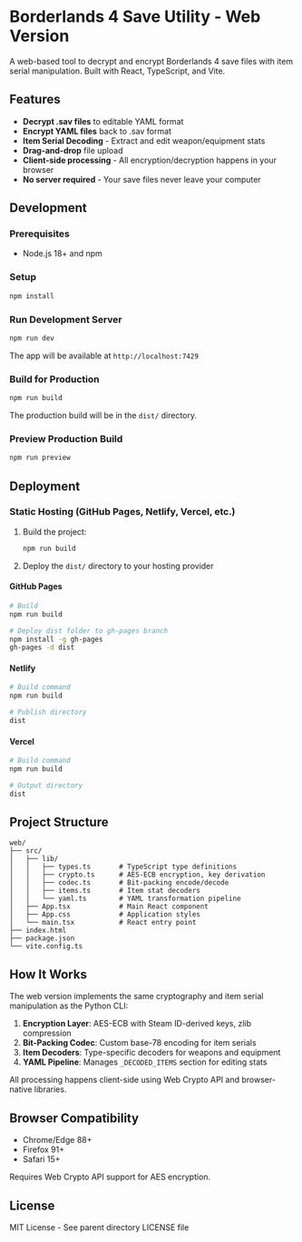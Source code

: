 # Borderlands 4 Save Utility - Web Version

A web-based tool to decrypt and encrypt Borderlands 4 save files with item serial manipulation. Built with React, TypeScript, and Vite.

## Features

- **Decrypt .sav files** to editable YAML format
- **Encrypt YAML files** back to .sav format
- **Item Serial Decoding** - Extract and edit weapon/equipment stats
- **Drag-and-drop** file upload
- **Client-side processing** - All encryption/decryption happens in your browser
- **No server required** - Your save files never leave your computer

## Development

### Prerequisites

- Node.js 18+ and npm

### Setup

```bash
npm install
```

### Run Development Server

```bash
npm run dev
```

The app will be available at `http://localhost:7429`

### Build for Production

```bash
npm run build
```

The production build will be in the `dist/` directory.

### Preview Production Build

```bash
npm run preview
```

## Deployment

### Static Hosting (GitHub Pages, Netlify, Vercel, etc.)

1. Build the project:
   ```bash
   npm run build
   ```

2. Deploy the `dist/` directory to your hosting provider

#### GitHub Pages

```bash
# Build
npm run build

# Deploy dist folder to gh-pages branch
npm install -g gh-pages
gh-pages -d dist
```

#### Netlify

```bash
# Build command
npm run build

# Publish directory
dist
```

#### Vercel

```bash
# Build command
npm run build

# Output directory
dist
```

## Project Structure

```
web/
├── src/
│   ├── lib/
│   │   ├── types.ts       # TypeScript type definitions
│   │   ├── crypto.ts      # AES-ECB encryption, key derivation
│   │   ├── codec.ts       # Bit-packing encode/decode
│   │   ├── items.ts       # Item stat decoders
│   │   └── yaml.ts        # YAML transformation pipeline
│   ├── App.tsx            # Main React component
│   ├── App.css            # Application styles
│   └── main.tsx           # React entry point
├── index.html
├── package.json
└── vite.config.ts
```

## How It Works

The web version implements the same cryptography and item serial manipulation as the Python CLI:

1. **Encryption Layer**: AES-ECB with Steam ID-derived keys, zlib compression
2. **Bit-Packing Codec**: Custom base-78 encoding for item serials
3. **Item Decoders**: Type-specific decoders for weapons and equipment
4. **YAML Pipeline**: Manages `_DECODED_ITEMS` section for editing stats

All processing happens client-side using Web Crypto API and browser-native libraries.

## Browser Compatibility

- Chrome/Edge 88+
- Firefox 91+
- Safari 15+

Requires Web Crypto API support for AES encryption.

## License

MIT License - See parent directory LICENSE file
